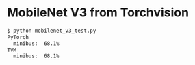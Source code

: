 # MobileNet V3 from Torchvision

```sh
$ python mobilenet_v3_test.py 
PyTorch
  minibus:  68.1%
TVM
  minibus:  68.1%
```

